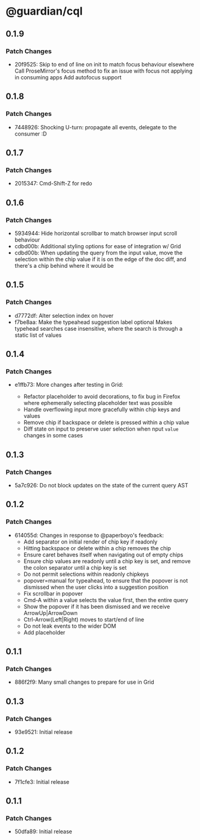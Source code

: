 # @guardian/cql

## 0.1.9

### Patch Changes

- 20f9525: Skip to end of line on init to match focus behaviour elsewhere
  Call ProseMirror's focus method to fix an issue with focus not applying in consuming apps
  Add autofocus support

## 0.1.8

### Patch Changes

- 7448926: Shocking U-turn: propagate all events, delegate to the consumer :D

## 0.1.7

### Patch Changes

- 2015347: Cmd-Shift-Z for redo

## 0.1.6

### Patch Changes

- 5934944: Hide horizontal scrollbar to match browser input scroll behaviour
- cdbd00b: Additional styling options for ease of integration w/ Grid
- cdbd00b: When updating the query from the input value, move the selection within the chip value if it is on the edge of the doc diff, and there's a chip behind where it would be

## 0.1.5

### Patch Changes

- d7772df: Alter selection index on hover
- f7be8aa: Make the typeahead suggestion label optional
  Makes typehead searches case insensitive, where the search is through a static list of values

## 0.1.4

### Patch Changes

- e1ffb73: More changes after testing in Grid:

  - Refactor placeholder to avoid decorations, to fix bug in Firefox where ephemerally selecting placeholder text was possible
  - Handle overflowing input more gracefully within chip keys and values
  - Remove chip if backspace or delete is pressed within a chip value
  - Diff state on input to preserve user selection when nput `value` changes in some cases

## 0.1.3

### Patch Changes

- 5a7c926: Do not block updates on the state of the current query AST

## 0.1.2

### Patch Changes

- 614055d: Changes in response to @paperboyo's feedback:
  - Add separator on initial render of chip key if readonly
  - Hitting backspace or delete within a chip removes the chip
  - Ensure caret behaves itself when navigating out of empty chips
  - Ensure chip values are readonly until a chip key is set, and remove the colon separator until a chip key is set
  - Do not permit selections within readonly chipkeys
  - popover=manual for typeahead, to ensure that the popover is not dismissed when
    the user clicks into a suggestion position
  - Fix scrollbar in popover
  - Cmd-A within a value selects the value first, then the entire query
  - Show the popover if it has been dismissed and we receive ArrowUp|ArrowDown
  - Ctrl-Arrow(Left|Right) moves to start/end of line
  - Do not leak events to the wider DOM
  - Add placeholder

## 0.1.1

### Patch Changes

- 886f2f9: Many small changes to prepare for use in Grid

## 0.1.3

### Patch Changes

- 93e9521: Initial release

## 0.1.2

### Patch Changes

- 7f1cfe3: Initial release

## 0.1.1

### Patch Changes

- 50dfa89: Initial release
